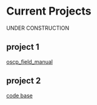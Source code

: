 # Current Projects

UNDER CONSTRUCTION

## project 1

[oscp_field_manual](/oscp_field_manual)


## project 2

[code base](https://gitlab.com/invae)

